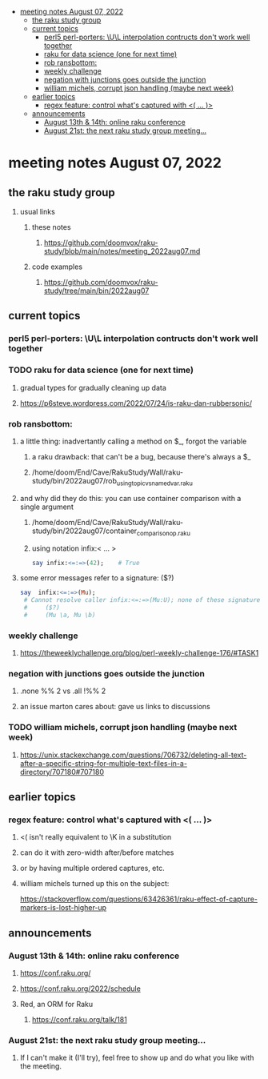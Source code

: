 - [meeting notes August 07, 2022](#orgcc197ad)
  - [the raku study group](#orge96fe7c)
  - [current topics](#org74ff1bd)
    - [perl5 perl-porters: \U\L interpolation contructs don't work well together](#orga76dc9e)
    - [raku for data science  (one for next time)](#orgd9e1ce5)
    - [rob ransbottom:](#org5e9dde5)
    - [weekly challenge](#orgc999e25)
    - [negation with junctions goes outside the junction](#org21cc332)
    - [william michels, corrupt json handling (maybe next week)](#orge568f89)
  - [earlier topics](#org7cd12eb)
    - [regex feature: control what's captured with <( &#x2026; )>](#org3f6f09f)
  - [announcements](#org180b478)
    - [August 13th & 14th: online raku conference](#org0295341)
    - [August 21st: the next raku study group meeting&#x2026;](#org442b871)


<a id="orgcc197ad"></a>

# meeting notes August 07, 2022


<a id="orge96fe7c"></a>

## the raku study group

1.  usual links

    1.  these notes
    
        1.  <https://github.com/doomvox/raku-study/blob/main/notes/meeting_2022aug07.md>
    
    2.  code examples
    
        1.  <https://github.com/doomvox/raku-study/tree/main/bin/2022aug07>


<a id="org74ff1bd"></a>

## current topics


<a id="orga76dc9e"></a>

### perl5 perl-porters: \U\L interpolation contructs don't work well together


<a id="orgd9e1ce5"></a>

### TODO raku for data science  (one for next time)

1.  gradual types for gradually cleaning up data

2.  <https://p6steve.wordpress.com/2022/07/24/is-raku-dan-rubbersonic/>


<a id="org5e9dde5"></a>

### rob ransbottom:

1.  a little thing: inadvertantly calling a method on $\_, forgot the variable

    1.  a raku drawback: that can't be a bug, because there's always a $\_
    
    2.  /home/doom/End/Cave/RakuStudy/Wall/raku-study/bin/2022aug07/rob<sub>using</sub><sub>topic</sub><sub>vs</sub><sub>named</sub><sub>var.raku</sub>

2.  and why did they do this: you can use container comparison with a single argument

    1.  /home/doom/End/Cave/RakuStudy/Wall/raku-study/bin/2022aug07/container<sub>comparison</sub><sub>op.raku</sub>
    
    2.  using notation infix:< &#x2026; >
    
        ```raku
        say infix:<=:=>(42);    # True
        ```

3.  some error messages refer to a signature: ($?)

    ```raku
    say  infix:<=:=>(Mu); 
     # Cannot resolve caller infix:<=:=>(Mu:U); none of these signatures match:
     #     ($?)
     #     (Mu \a, Mu \b)
    ```


<a id="orgc999e25"></a>

### weekly challenge

1.  <https://theweeklychallenge.org/blog/perl-weekly-challenge-176/#TASK1>


<a id="org21cc332"></a>

### negation with junctions goes outside the junction

1.  .none %% 2 vs  .all  !%% 2

2.  an issue marton cares about: gave us links to discussions


<a id="orge568f89"></a>

### TODO william michels, corrupt json handling (maybe next week)

1.  <https://unix.stackexchange.com/questions/706732/deleting-all-text-after-a-specific-string-for-multiple-text-files-in-a-directory/707180#707180>


<a id="org7cd12eb"></a>

## earlier topics


<a id="org3f6f09f"></a>

### regex feature: control what's captured with <( &#x2026; )>

1.  <( isn't really equivalent to \K in a substitution

2.  can do it with zero-width after/before matches

3.  or by having multiple ordered captures, etc.

4.  william michels turned up this on the subject:

    <https://stackoverflow.com/questions/63426361/raku-effect-of-capture-markers-is-lost-higher-up>


<a id="org180b478"></a>

## announcements


<a id="org0295341"></a>

### August 13th & 14th: online raku conference

1.  <https://conf.raku.org/>

2.  <https://conf.raku.org/2022/schedule>

3.  Red, an ORM for Raku

    1.  <https://conf.raku.org/talk/181>


<a id="org442b871"></a>

### August 21st: the next raku study group meeting&#x2026;

1.  If I can't make it (I'll try), feel free to show up and do what you like with the meeting.
